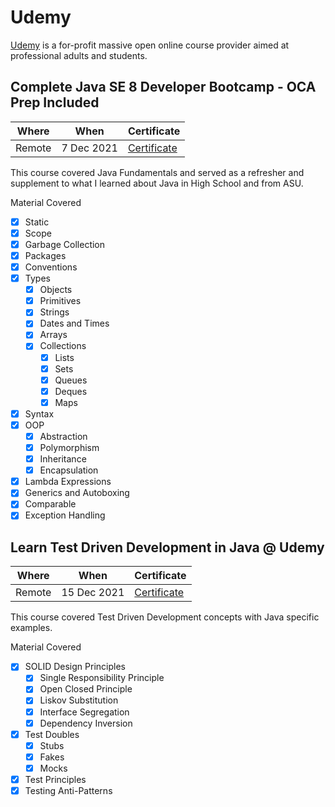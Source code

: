 # Udemy

[Udemy](https://udemy.com) is a for-profit massive open online course provider aimed at professional adults and students.

## Complete Java SE 8 Developer Bootcamp - OCA Prep Included

| Where | When | Certificate |
| ----- | ---- | ----------- |
| Remote | 7 Dec 2021 | [Certificate](https://www.udemy.com/certificate/UC-2f9f7d84-1744-4890-9d8b-895c43d0474e/?utm_campaign=email&utm_source=sendgrid.com&utm_medium=email) |

This course covered Java Fundamentals and served as a refresher and supplement to what I learned about Java in High School and from ASU.

Material Covered

 - [x] Static
 - [x] Scope
 - [x] Garbage Collection
 - [x] Packages
 - [x] Conventions
 - [x] Types
   - [x] Objects
   - [x] Primitives
   - [x] Strings
   - [x] Dates and Times
   - [x] Arrays
   - [x] Collections
     - [x] Lists
     - [x] Sets
     - [x] Queues
     - [x] Deques
     - [x] Maps
 - [x] Syntax
 - [x] OOP
   - [x] Abstraction
   - [x] Polymorphism
   - [x] Inheritance
   - [x] Encapsulation
 - [x] Lambda Expressions
 - [x] Generics and Autoboxing
 - [x] Comparable
 - [x] Exception Handling

## Learn Test Driven Development in Java @ Udemy

| Where | When | Certificate |
| ----- | ---- | ----------- |
| Remote | 15 Dec 2021 | [Certificate](https://www.udemy.com/certificate/UC-9381d255-eba4-4673-9321-81783d031f6b/) |

This course covered Test Driven Development concepts with Java specific examples.

Material Covered

 - [x] SOLID Design Principles
   - [x] Single Responsibility Principle
   - [x] Open Closed Principle
   - [x] Liskov Substitution
   - [x] Interface Segregation
   - [x] Dependency Inversion
 - [x] Test Doubles
   - [x] Stubs
   - [x] Fakes
   - [x] Mocks
 - [x] Test Principles
 - [x] Testing Anti-Patterns